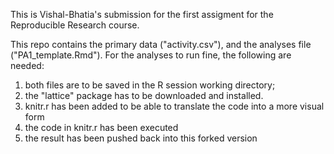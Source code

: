 This is Vishal-Bhatia's submission for the first assigment for the Reproducible Research course.

This repo contains the primary data ("activity.csv"), and the analyses file ("PA1_template.Rmd"). For the analyses to run fine, the following are needed:
1. both files are to be saved in the R session working directory;
2. the "lattice" package has to be downloaded and installed.
3. knitr.r has been added to be able to translate the code into a more visual form
4. the code in knitr.r has been executed
5. the result has been pushed back into this forked version
